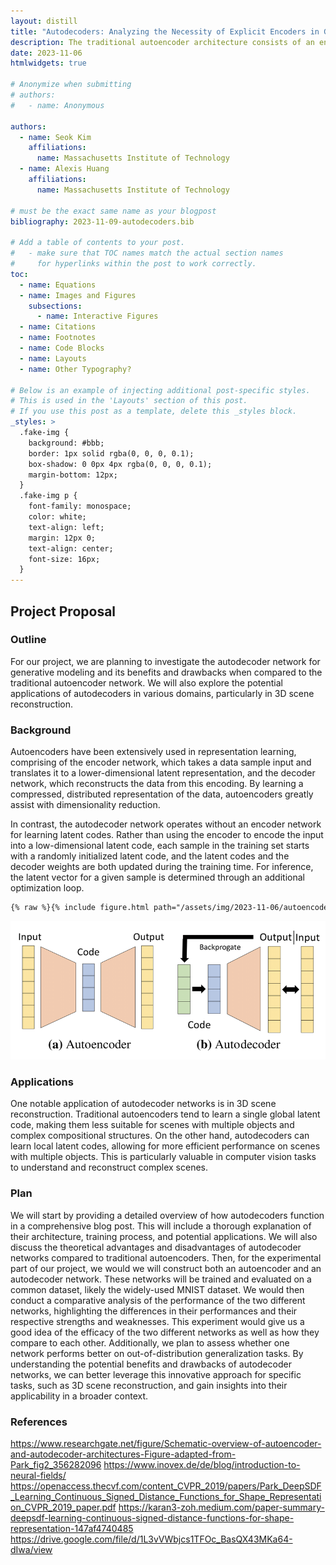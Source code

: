 ```yaml
---
layout: distill
title: "Autodecoders: Analyzing the Necessity of Explicit Encoders in Generative Modeling"
description: The traditional autoencoder architecture consists of an encoder and a decoder, the former of which compresses the input into a low-dimensional latent code representation, while the latter aims to reconstruct the original input from the latent code. However, the recently-developed autodecoder architecture skips the encoding step altogether and trains randomly initialized latent codes per sample instead. We aim to test the two architectures on practical generative tasks as well as dive into the theory of autodecoders and why they work along with their benefits.
date: 2023-11-06
htmlwidgets: true

# Anonymize when submitting
# authors:
#   - name: Anonymous

authors:
  - name: Seok Kim
    affiliations:
      name: Massachusetts Institute of Technology
  - name: Alexis Huang
    affiliations:
      name: Massachusetts Institute of Technology

# must be the exact same name as your blogpost
bibliography: 2023-11-09-autodecoders.bib

# Add a table of contents to your post.
#   - make sure that TOC names match the actual section names
#     for hyperlinks within the post to work correctly.
toc:
  - name: Equations
  - name: Images and Figures
    subsections:
      - name: Interactive Figures
  - name: Citations
  - name: Footnotes
  - name: Code Blocks
  - name: Layouts
  - name: Other Typography?

# Below is an example of injecting additional post-specific styles.
# This is used in the 'Layouts' section of this post.
# If you use this post as a template, delete this _styles block.
_styles: >
  .fake-img {
    background: #bbb;
    border: 1px solid rgba(0, 0, 0, 0.1);
    box-shadow: 0 0px 4px rgba(0, 0, 0, 0.1);
    margin-bottom: 12px;
  }
  .fake-img p {
    font-family: monospace;
    color: white;
    text-align: left;
    margin: 12px 0;
    text-align: center;
    font-size: 16px;
  }
---
```


## Project Proposal



### Outline 

For our project, we are planning to investigate the autodecoder network for generative modeling and its benefits and drawbacks when compared to the traditional autoencoder network. We will also explore the potential applications of autodecoders in various domains, particularly in 3D scene reconstruction.

### Background

Autoencoders have been extensively used in representation learning, comprising of the encoder network, which takes a data sample input and translates it to a lower-dimensional latent representation, and the decoder network, which reconstructs the data from this encoding. By learning a compressed, distributed representation of the data, autoencoders greatly assist with dimensionality reduction.

In contrast, the autodecoder network operates without an encoder network for learning latent codes. Rather than using the encoder to encode the input into a low-dimensional latent code, each sample in the training set starts with a randomly initialized latent code, and the latent codes and the decoder weights are both updated during the training time. For inference, the latent vector for a given sample is determined through an additional optimization loop.

```markdown
{% raw %}{% include figure.html path="/assets/img/2023-11-06/autoencoder_schematic.png" class="img-fluid" %}{% endraw %}
```
![mnsit with autoencoder](/assets/img/2023-11-06/autoencoder_schematic.png)

### Applications
One notable application of autodecoder networks is in 3D scene reconstruction. Traditional autoencoders tend to learn a single global latent code, making them less suitable for scenes with multiple objects and complex compositional structures. On the other hand, autodecoders can learn local latent codes, allowing for more efficient performance on scenes with multiple objects. This is particularly valuable in computer vision tasks to understand and reconstruct complex scenes. 

### Plan
We will start by providing a detailed overview of how autodecoders function in a comprehensive blog post. This will include a thorough explanation of their architecture, training process, and potential applications. We will also discuss the theoretical advantages and disadvantages of autodecoder networks compared to traditional autoencoders. Then, for the experimental part of our project, we would we will construct both an autoencoder and an autodecoder network. These networks will be trained and evaluated on a common dataset, likely the widely-used MNIST dataset. We would then conduct a comparative analysis of the performance of the two different networks, highlighting the differences in their performances and their respective strengths and weaknesses. This experiment would give us a good idea of the efficacy of the two different networks as well as how they compare to each other. Additionally, we plan to assess whether one network performs better on out-of-distribution generalization tasks. By understanding the potential benefits and drawbacks of autodecoder networks, we can better leverage this innovative approach for specific tasks, such as 3D scene reconstruction, and gain insights into their applicability in a broader context.

### References
https://www.researchgate.net/figure/Schematic-overview-of-autoencoder-and-autodecoder-architectures-Figure-adapted-from-Park_fig2_356282096
https://www.inovex.de/de/blog/introduction-to-neural-fields/
https://openaccess.thecvf.com/content_CVPR_2019/papers/Park_DeepSDF_Learning_Continuous_Signed_Distance_Functions_for_Shape_Representation_CVPR_2019_paper.pdf
https://karan3-zoh.medium.com/paper-summary-deepsdf-learning-continuous-signed-distance-functions-for-shape-representation-147af4740485
https://drive.google.com/file/d/1L3vVWbjcs1TFOc_BasQX43MKa64-dIwa/view


